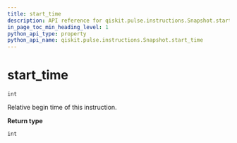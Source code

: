 ```yaml
---
title: start_time
description: API reference for qiskit.pulse.instructions.Snapshot.start_time
in_page_toc_min_heading_level: 1
python_api_type: property
python_api_name: qiskit.pulse.instructions.Snapshot.start_time
---
```


# start\_time

<span id="qiskit.pulse.instructions.Snapshot.start_time" />

`int`

Relative begin time of this instruction.

**Return type**

`int`

